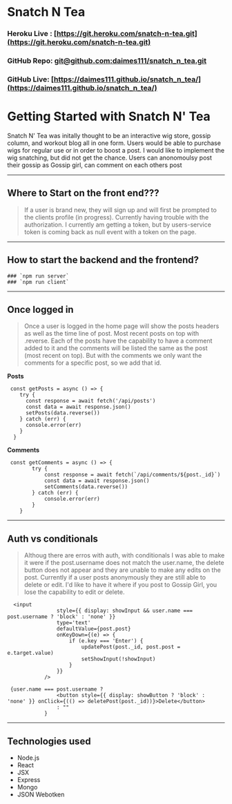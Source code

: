 # Snatch N Tea

### Heroku Live : [https://git.heroku.com/snatch-n-tea.git](https://git.heroku.com/snatch-n-tea.git)
### GitHub Repo: [git@github.com:daimes111/snatch_n_tea.git](git@github.com:daimes111/snatch_n_tea.git)
### GitHub Live: [https://daimes111.github.io/snatch_n_tea/](https://daimes111.github.io/snatch_n_tea/)

# Getting Started with Snatch N' Tea

Snatch N' Tea was initally thought to be an interactive wig store, gossip column, and workout blog all in one form. Users would be able to purchase wigs for regular use or in order to boost a post. I would like to implement the wig snatching, but did not get the chance. Users can anonomoulsy post their gossip as Gossip girl, can comment on each others post

---
## Where to Start on the front end???

> If a user is brand new, they will sign up and will first be prompted to the clients profile (in progress). Currently having trouble with the authorization. I currently am getting a token, but by users-service token is coming back as null event with a token on the page. 

---
## How to start the backend and the frontend?
    ### `npm run server`
    ### `npm run client`

---
## Once logged in

> Once a user is logged in the home page will show the posts headers as well as the time line of post. Most recent posts on top with .reverse. Each of the posts have the capability to have a comment added to it and the comments will be listed the same as the post (most recent on top). But with the comments we only want the comments for a specific post, so we add that id. 

**Posts**
```
 const getPosts = async () => {
    try {
      const response = await fetch('/api/posts')
      const data = await response.json()
      setPosts(data.reverse())
    } catch (err) {
      console.error(err)
    }
  }
```
**Comments**
```
 const getComments = async () => {
        try {
            const response = await fetch(`/api/comments/${post._id}`)
            const data = await response.json()
            setComments(data.reverse())
        } catch (err) {
            console.error(err)
        }
    }
```

---
## Auth vs conditionals

> Althoug there are erros with auth, with conditionals I was able to make it were if the post.username does not match the user.name, the delete button does not appear and they are unable to make any edits on the post. Currently if a user posts anonymously they are still able to delete or edit. I'd like to have it where if you post to Gossip Girl, you lose the capability to edit or delete. 

```
  <input
                style={{ display: showInput && user.name === post.username ? 'block' : 'none' }}
                type='text'
                defaultValue={post.post}
                onKeyDown={(e) => {
                    if (e.key === 'Enter') {
                        updatePost(post._id, post.post = e.target.value)
                        setShowInput(!showInput)
                    }
                }}
            />
```

```
 {user.name === post.username ?
                <button style={{ display: showButton ? 'block' : 'none' }} onClick={(() => deletePost(post._id))}>Delete</button>
                : ""
            }
```

---
## Technologies used
- Node.js
- React
- JSX
- Express
- Mongo
- JSON Webotken
